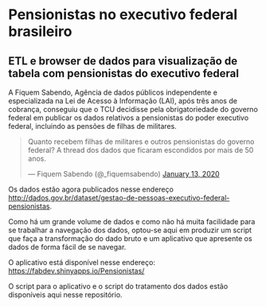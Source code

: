 # Pensionistas no executivo federal brasileiro

## ETL e browser de dados para visualização de tabela com pensionistas do executivo federal

A Fiquem Sabendo, Agência de dados públicos independente e especializada na Lei de Acesso à Informação (LAI), após três anos de cobrança, conseguiu que o TCU decidisse pela obrigatoriedade do governo federal em publicar os dados relativos a pensionistas do poder executivo federal, incluindo as pensões de filhas de militares.

<blockquote class="twitter-tweet"><p lang="pt" dir="ltr">Quanto recebem filhas de militares e outros pensionistas do governo federal? A thread dos dados que ficaram escondidos por mais de 50 anos.</p>&mdash; Fiquem Sabendo (@_fiquemsabendo) <a href="https://twitter.com/_fiquemsabendo/status/1216730018858065920?ref_src=twsrc%5Etfw">January 13, 2020</a></blockquote>

Os dados estão agora publicados nesse endereço http://dados.gov.br/dataset/gestao-de-pessoas-executivo-federal-pensionistas.

Como há um grande volume de dados e como não há muita facilidade para se trabalhar a navegação dos dados, optou-se aqui em produzir um script que faça a transformação do dado bruto e um aplicativo que apresente os dados de forma fácil de se navegar.

O aplicativo está disponível nesse endereço: https://fabdev.shinyapps.io/Pensionistas/

O script para o aplicativo e o script do tratamento dos dados estão disponíveis aqui nesse repositório.

